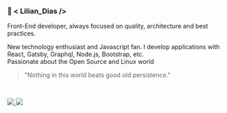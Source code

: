  ### :rocket: < Lilian_Dias />

<!--
**diaslilian/diaslilian** is a ✨ _special_ ✨ repository because its `README.md` (this file) appears on your GitHub profile.

Here are some ideas to get you started:

- 🔭 I’m currently working on ...
- 🌱 I’m currently learning ...
- 👯 I’m looking to collaborate on ...
- 🤔 I’m looking for help with ...
- 💬 Ask me about ...
- 📫 How to reach me: ...
- 😄 Pronouns: ...
- ⚡ Fun fact: ...
-->

<p>  Front-End developer, always focused on quality, architecture and best practices. </p>
<p> New technology enthusiast and Javascript fan.
I develop applications with React, Gatsby, Graphql,
Node.js, Bootstrap, etc. <br/>
Passionate about the Open Source and Linux world </p>


 > <p> "Nothing in this world beats good old persistence." </p>



<br/>
<p>
<a href="https://www.linkedin.com/in/dias-lilian/" rel="nofollow">
  <img src="https://img.shields.io/badge/%20-Lilia%20Dias-blue?style=flat-square&logo=Linkedin&logoColor=white&link=https://www.linkedin.com/in/dias-lilian/" style="max-width:100%;">
</a>
  <a href="mailto:lilian.dias25@gmail.com">
 <img src="https://img.shields.io/badge/%20-lilian.dias25%40gmail.com-blue?style=flat-square&logo=Gmail&logoColor=white&link=mailto:lilian.dias25@gmail.com" style="max-width:100%;">
</a>
</p>
